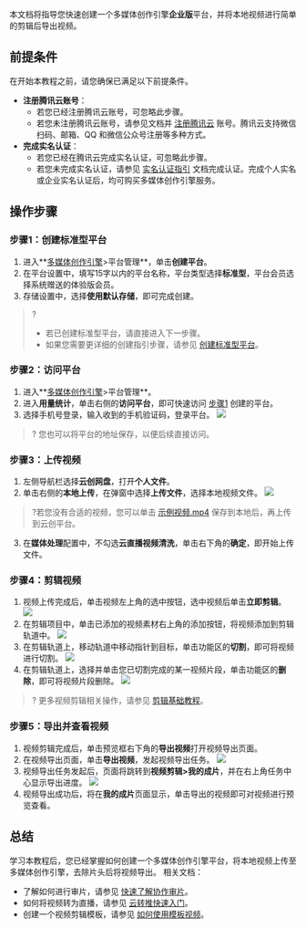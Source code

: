 本文档将指导您快速创建一个多媒体创作引擎**企业版**平台，并将本地视频进行简单的剪辑后导出视频。

## 前提条件
在开始本教程之前，请您确保已满足以下前提条件。
- **注册腾讯云账号**：
	- 若您已经注册腾讯云账号，可忽略此步骤。
	- 若您未注册腾讯云账号，请参见文档并 [注册腾讯云](https://cloud.tencent.com/document/product/378/17985) 账号。腾讯云支持微信扫码、邮箱、QQ 和微信公众号注册等多种方式。
- **完成实名认证**：
	- 若您已经在腾讯云完成实名认证，可忽略此步骤。
	- 若您未完成实名认证，请参见 [实名认证指引](https://cloud.tencent.com/document/product/378/3629) 文档完成认证。完成个人实名或企业实名认证后，均可购买多媒体创作引擎服务。


## 操作步骤
[](id:step1)
### 步骤1：创建标准型平台
1. 进入**[多媒体创作引擎](https://cme.cloud.tencent.com/)>平台管理**，单击**创建平台**。
2. 在平台设置中，填写15字以内的平台名称，平台类型选择**标准型**，平台会员选择系统赠送的体验版会员。
3. 存储设置中，选择**使用默认存储**，即可完成创建。

>?
>- 若已创建标准型平台，请直接进入下一步骤。
>- 如果您需要更详细的创建指引步骤，请参见 [创建标准型平台](https://cloud.tencent.com/document/product/1156/64110)。

[](id:step2)

### 步骤2：访问平台
1. 进入**[多媒体创作引擎](https://cme.cloud.tencent.com/)>平台管理**。
2. 进入**用量统计**，单击右侧的**访问平台**，即可快速访问 [步骤1](#step1) 创建的平台。
3. 选择手机号登录，输入收到的手机验证码，登录平台。
![](https://qcloudimg.tencent-cloud.cn/raw/e887ffb2e8d9d247cbaad60b81c79c73.png)

>? 您也可以将平台的地址保存，以便后续直接访问。

[](id:step3)
### 步骤3：上传视频
1. 左侧导航栏选择**云创网盘**，打开**个人文件**。
2. 单击右侧的**本地上传**，在弹窗中选择**上传文件**，选择本地视频文件。
![](https://qcloudimg.tencent-cloud.cn/raw/bbfdf21c853093c3b6317bcbc534e1df.png)
>?若您没有合适的视频，您可以单击 [示例视频.mp4](https://1810000003.vod2.myqcloud.com/b64e98afvodcq1810000003/427b42188602268011265317504/jUK4uD7nsBMA.mp4?download_name=%E7%A4%BA%E4%BE%8B%E8%A7%86%E9%A2%91.mp4) 保存到本地后，再上传到云创平台。
3. 在**媒体处理**配置中，不勾选**云直播视频清洗**，单击右下角的**确定**，即开始上传文件。

[](id:step4)
### 步骤4：剪辑视频
1. 视频上传完成后，单击视频左上角的选中按钮，选中视频后单击**立即剪辑**。
![](https://qcloudimg.tencent-cloud.cn/raw/57b5a1cfc7e12af0dfe47815d005f11d.png)
2. 在剪辑项目中，单击已添加的视频素材右上角的添加按钮，将视频添加到剪辑轨道中。
![](https://qcloudimg.tencent-cloud.cn/raw/648d55be83cfe355697fa7fb5e34be4a.png)
3. 在剪辑轨道上，移动轨道中移动指针到目标，单击功能区的**切割**，即可将视频进行切割。
![](https://qcloudimg.tencent-cloud.cn/raw/dd4afe098f6e434593e07844dc0f6593.png)
5. 在剪辑轨道上，选择并单击您已切割完成的某一视频片段，单击功能区的**删除**，即可将视频片段删除。
![](https://qcloudimg.tencent-cloud.cn/raw/72da813801dbaa85861ab650cbced0a2.png)

>? 更多视频剪辑相关操作，请参见 [剪辑基础教程](https://cloud.tencent.com/document/product/1156/64142)。

### 步骤5：导出并查看视频
1. 视频剪辑完成后，单击预览框右下角的**导出视频**打开视频导出页面。
2. 在视频导出页面，单击**导出视频**，发起视频导出任务。
![](https://qcloudimg.tencent-cloud.cn/raw/ec1fc0b964a2c3af7b98f770692228a3.png)
3. 视频导出任务发起后，页面将跳转到**视频剪辑>我的成片**，并在右上角任务中心显示导出进度。
![](https://qcloudimg.tencent-cloud.cn/raw/41375985e3e90f922b73117c8dff42f5.png)
4. 视频导出成功后，将在**我的成片**页面显示，单击导出的视频即可对视频进行预览查看。



## 总结
学习本教程后，您已经掌握如何创建一个多媒体创作引擎平台，将本地视频上传至多媒体创作引擎，去除片头后将视频导出。
相关文档：
- 了解如何进行审片，请参见 [快速了解协作审片](https://cloud.tencent.com/document/product/1156/64129)。
- 如何将视频转为直播，请参见 [云转推快速入门](https://cloud.tencent.com/document/product/1156/64164)。
- 创建一个视频剪辑模板，请参见 [如何使用模板视频](https://cloud.tencent.com/document/product/1156/64204)。
